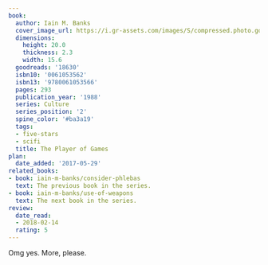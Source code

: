 ```yaml
---
book:
  author: Iain M. Banks
  cover_image_url: https://i.gr-assets.com/images/S/compressed.photo.goodreads.com/books/1386922873l/18630.jpg
  dimensions:
    height: 20.0
    thickness: 2.3
    width: 15.6
  goodreads: '18630'
  isbn10: '0061053562'
  isbn13: '9780061053566'
  pages: 293
  publication_year: '1988'
  series: Culture
  series_position: '2'
  spine_color: '#ba3a19'
  tags:
  - five-stars
  - scifi
  title: The Player of Games
plan:
  date_added: '2017-05-29'
related_books:
- book: iain-m-banks/consider-phlebas
  text: The previous book in the series.
- book: iain-m-banks/use-of-weapons
  text: The next book in the series.
review:
  date_read:
  - 2018-02-14
  rating: 5
---
```


Omg yes. More, please.
